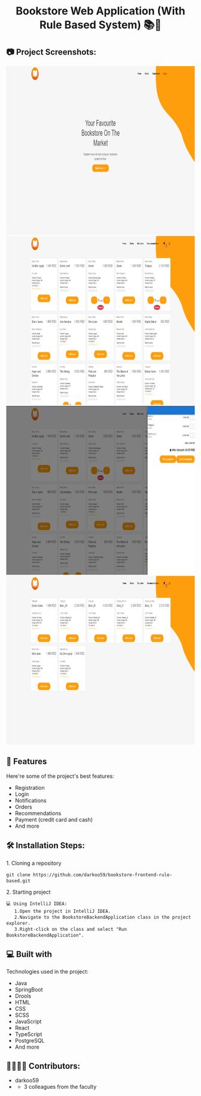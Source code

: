 <h1 align="center" id="title">Bookstore Web Application (With Rule Based System) 📚🤖</h1>

<h2>📷 Project Screenshots:</h2>



<img src="https://github.com/darkoo59/bookstore-backend-rule-based/blob/dev/bookstore-backend/src/main/resources/images/Screenshot1.png" width="900" height="450/">

<img src="https://github.com/darkoo59/bookstore-backend-rule-based/blob/dev/bookstore-backend/src/main/resources/images/Screenshot2.png" width="900" height="450/">

<img src="https://github.com/darkoo59/bookstore-backend-rule-based/blob/dev/bookstore-backend/src/main/resources/images/Screenshot3.png" width="900" height="450/">

<img src="https://github.com/darkoo59/bookstore-backend-rule-based/blob/dev/bookstore-backend/src/main/resources/images/Screenshot4.png" alt="project-screenshot" width="900" height="450/">
  
  
<h2>🧐 Features</h2>

Here're some of the project's best features:

*   Registration
*   Login
*   Notifications
*   Orders
*   Recommendations
*   Payment (credit card and cash)
*   And more

<h2>🛠️ Installation Steps:</h2>

<p>1. Cloning a repository</p>

```
git clone https://github.com/darkoo59/bookstore-frontend-rule-based.git
```

<p>2. Starting project</p>

    💻 Using IntelliJ IDEA:
       1.Open the project in IntelliJ IDEA.
       2.Navigate to the BookstoreBackendApplication class in the project explorer.
       3.Right-click on the class and select "Run BookstoreBackendApplication".
  
<h2>💻 Built with</h2>

Technologies used in the project:

*   Java
*   SpringBoot
*   Drools
*   HTML
*   CSS
*   SCSS
*   JavaScript
*   React
*   TypeScript
*   PostgreSQL
*   And more

<h2>👩‍👨‍👦‍👧 Contributors:</h2>

*   darkoo59
*   + 3 colleagues from the faculty

